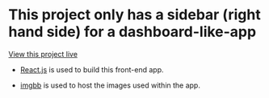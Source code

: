 # This project only has a sidebar (right hand side) for a dashboard-like-app

[View this project live](https://heuristic-booth-5c6caa.netlify.app/)

* [React.js](reactjs.org) is used to build this front-end app.

* [imgbb](imgbb.com) is used to host the images used within the app.

